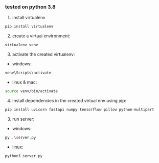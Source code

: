 ### tested on python 3.8

1. install virtualenv

```bash
pip install virtualenv
```

2. create a virtual environment:

```bash
virtualenv venv
```

3. activate the created virtualenv:

- windows:

```bash
venv\Scripts\activate
```

- linux & mac:

```bash
source venv/bin/activate
```

4. install dependencies in the created virtual env using pip:

```bash
pip install uvicorn fastapi numpy tensorflow pillow python-multipart
```

3. run server:

- windows:

```bash
py .\server.py
```

- linux:

```bash
python3 server.py
```
